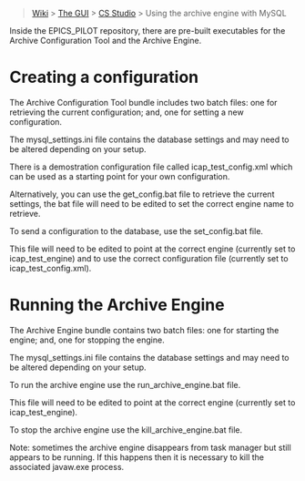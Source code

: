 > [Wiki](Home) > [The GUI](The-GUI) > [CS Studio](GUI-CSS) > Using the archive engine with MySQL

Inside the EPICS_PILOT repository, there are pre-built executables for the Archive Configuration Tool and the Archive Engine.

# Creating a configuration

The Archive Configuration Tool bundle includes two batch files: one for retrieving the current configuration; and, one for setting a new configuration.

The mysql_settings.ini file contains the database settings and may need to be altered depending on your setup.

There is a demostration configuration file called icap_test_config.xml which can be used as a starting point for your own configuration. 

Alternatively, you can use the get_config.bat file to retrieve the current settings, the bat file will need to be edited to set the correct engine name to retrieve.

To send a configuration to the database, use the set_config.bat file.

This file will need to be edited to point at the correct engine (currently set to icap_test_engine) and to use the correct configuration file (currently set to icap_test_config.xml).

# Running the Archive Engine
The Archive Engine bundle contains two batch files: one for starting the engine; and, one for stopping the engine.

The mysql_settings.ini file contains the database settings and may need to be altered depending on your setup.

To run the archive engine use the run_archive_engine.bat file.

This file will need to be edited to point at the correct engine (currently set to icap_test_engine).

To stop the archive engine use the kill_archive_engine.bat file.

Note: sometimes the archive engine disappears from task manager but still appears to be running.
If this happens then it is necessary to kill the associated javaw.exe process.
